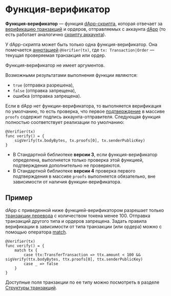 # Функция-верификатор

**Функция-верификатор** — функция [dApp-скрипта](/ru/ride/script/script-types/dapp-script), которая отвечает за [верификацию транзакций](/ru/blockchain/transaction/transaction-validation) и ордеров, отправляемых с аккаунта [dApp](/ru/blockchain/account/dapp) (то есть работает аналогично [скрипту аккаунта](/ru/ride/script/script-types/account-script)).

У dApp-скрипта может быть только одна функция-верификатор. Она помечается [аннотацией](/ru/ride/functions/annotations) `@Verifier(tx)`, где `tx: Transaction|Order` — текущая проверяемая транзакция или ордер.

Функция-верификатор не имеет аргументов.

Возможными результатами выполнения функции являются:

- `true` (отправка разрешена),
- `false` (отправка запрещена),
- ошибка (отправка запрещена).

Если в dApp нет функции-верификатора, то выполняется верификация по умолчанию, то есть проверка, что первое [подтверждение](/ru/blockchain/transaction/transaction-proof) в массиве `proofs` содержит подпись аккаунта-отправителя. Следующая функция полностью соответствует реализации по умолчанию:

   ```ride
   @Verifier(tx)
   func verify() = {
       sigVerify(tx.bodyBytes, tx.proofs[0], tx.senderPublicKey)
   }
   ```

* В Стандартной библиотеке **версии 3**, если функция-верификатор определена, выполняется только проверка этой функцией, подтверждения дополнительно не проверяются.
* В Стандартной библиотеке **версии 4** проверка первого подтверждения в массиве `proofs` выполняется обязательно, вне зависимости от наличия функции-верификатора.

## Пример

dApp с приведенной ниже функцией-верификатором разрешает только [транзакции перевода](/ru/blockchain/transaction-type/transfer-transaction) с количеством токена менее 100. Отправка транзакций другого типа и ордеров запрещена. Задать правила верификации в зависимости от типа транзакции (или ордера) можно с помощью оператора [match](/ru/ride/operators/match-case).

```ride
@Verifier(tx)
func verify() = {
    match tx {
        case ttx:TransferTransaction => ttx.amount < 100 && sigVerify(ttx.bodyBytes, ttx.proofs[0], ttx.senderPublicKey)
        case _ => false
    }
}
```

Доступные поля транзакции по ее типу можно посмотреть в разделе [Структуры транзакций](/ru/ride/structures/transaction-structures/).
